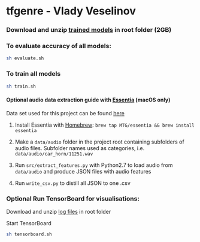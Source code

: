 # tfgenre - Vlady Veselinov
### Download and unzip [trained models](https://drive.google.com/file/d/1vKefYwCyanKxHKeef-yzxh0YMpuil4ju/view?usp=sharing) in root folder (2GB)

### To evaluate accuracy of all models:
```sh
sh evaluate.sh
```

### To train all models
```sh
sh train.sh
```



#### Optional audio data extraction guide with [Essentia](http://essentia.upf.edu/documentation/) (macOS only)
Data set used for this project can be found [here](http://mtg.upf.edu/ismir2004/contest/tempoContest/node5.html)

1. Install Essentia with [Homebrew](https://brew.sh/): `brew tap MTG/essentia && brew install essentia`
2. Make a `data/audio` folder in the project root containing subfolders of audio files.
Subfolder names used as categories, i.e. `data/audio/car_horn/11251.wav`

3. Run `src/extract_features.py` with Python2.7 to load audio from `data/audio` and produce JSON files with audio features
4. Run `write_csv.py` to distill all JSON to one .csv

### Optional Run TensorBoard for visualisations:
Download and unzip [log files](https://drive.google.com/file/d/1LFD13gY05hR_EO_K7w0t0KQPLIr1ACJ7/view?usp=sharing) in root folder

Start TensorBoard 
```sh
sh tensorboard.sh
```